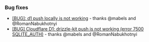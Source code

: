### Bug fixes

- [[BUG]: d1 push locally is not working](https://github.com/drizzle-team/drizzle-orm/issues/4099) - thanks @mabels and @RomanNabukhotnyi
- [[BUG] Cloudflare D1: drizzle-kit push is not working (error 7500 SQLITE_AUTH)](https://github.com/drizzle-team/drizzle-orm/issues/3728) - thanks @mabels and @RomanNabukhotnyi